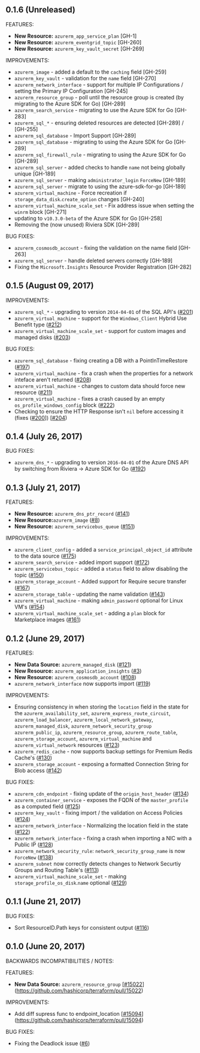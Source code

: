 ## 0.1.6 (Unreleased)

FEATURES:

* **New Resource:** `azurerm_app_service_plan` [GH-1]
* **New Resource:** `azurerm_eventgrid_topic` [GH-260]
* **New Resource:** `azurerm_key_vault_secret` [GH-269]

IMPROVEMENTS:

* `azurerm_image` - added a default to the `caching` field [GH-259]
* `azurerm_key_vault` - validation for the `name` field [GH-270]
* `azurerm_network_interface` - support for multiple IP Configurations / setting the Primary IP Configuration [GH-245]
* `azurerm_resource_group` - poll until the resource group is created (by migrating to the Azure SDK for Go) [GH-289]
* `azurerm_search_service` - migrating to use the Azure SDK for Go [GH-283]
* `azurerm_sql_*` - ensuring deleted resources are detected [GH-289] / [GH-255]
* `azurerm_sql_database` - Import Support [GH-289]
* `azurerm_sql_database` - migrating to using the Azure SDK for Go [GH-289]
* `azurerm_sql_firewall_rule` - migrating to using the Azure SDK for Go [GH-289]
* `azurerm_sql_server` - added checks to handle `name` not being globally unique [GH-189]
* `azurerm_sql_server` - making `administrator_login` `ForceNew` [GH-189]
* `azurerm_sql_server` - migrate to using the azure-sdk-for-go [GH-189]
* `azurerm_virtual_machine` - Force recreation if `storage_data_disk`.`create_option` changes [GH-240]
* `azurerm_virtual_machine_scale_set` - Fix address issue when setting the `winrm` block [GH-271]
* updating to `v10.3.0-beta` of the Azure SDK for Go [GH-258]
* Removing the (now unused) Riviera SDK [GH-289]

BUG FIXES:

* `azurerm_cosmosdb_account` - fixing the validation on the name field [GH-263]
* `azurerm_sql_server` - handle deleted servers correctly [GH-189]
* Fixing the `Microsoft.Insights` Resource Provider Registration [GH-282]

## 0.1.5 (August 09, 2017)

IMPROVEMENTS:

* `azurerm_sql_*` - upgrading to version `2014-04-01` of the SQL API's ([#201](https://github.com/terraform-providers/terraform-provider-azurerm/issues/201))
* `azurerm_virtual_machine` - support for the `Windows_Client` Hybrid Use Benefit type ([#212](https://github.com/terraform-providers/terraform-provider-azurerm/issues/212))
* `azurerm_virtual_machine_scale_set` - support for custom images and managed disks ([#203](https://github.com/terraform-providers/terraform-provider-azurerm/issues/203))

BUG FIXES:

* `azurerm_sql_database` - fixing creating a DB with a PointInTimeRestore ([#197](https://github.com/terraform-providers/terraform-provider-azurerm/issues/197))
* `azurerm_virtual_machine` - fix a crash when the properties for a network inteface aren't returned ([#208](https://github.com/terraform-providers/terraform-provider-azurerm/issues/208))
* `azurerm_virtual_machine` - changes to custom data should force new resource ([#211](https://github.com/terraform-providers/terraform-provider-azurerm/issues/211))
* `azurerm_virtual_machine` - fixes a crash caused by an empty `os_profile_windows_config` block ([#222](https://github.com/terraform-providers/terraform-provider-azurerm/issues/222))
* Checking to ensure the HTTP Response isn't `nil` before accessing it (fixes ([#200](https://github.com/terraform-providers/terraform-provider-azurerm/issues/200)]) [[#204](https://github.com/terraform-providers/terraform-provider-azurerm/issues/204))

## 0.1.4 (July 26, 2017)

BUG FIXES:

* `azurerm_dns_*` - upgrading to version `2016-04-01` of the Azure DNS API by switching from Riviera -> Azure SDK for Go ([#192](https://github.com/terraform-providers/terraform-provider-azurerm/issues/192))

## 0.1.3 (July 21, 2017)

FEATURES:

* **New Resource:** `azurerm_dns_ptr_record` ([#141](https://github.com/terraform-providers/terraform-provider-azurerm/issues/141))
* **New Resource:**`azurerm_image` ([#8](https://github.com/terraform-providers/terraform-provider-azurerm/issues/8))
* **New Resource:** `azurerm_servicebus_queue` ([#151](https://github.com/terraform-providers/terraform-provider-azurerm/issues/151))

IMPROVEMENTS:

* `azurerm_client_config` - added a `service_principal_object_id` attribute to the data source ([#175](https://github.com/terraform-providers/terraform-provider-azurerm/issues/175))
* `azurerm_search_service` - added import support ([#172](https://github.com/terraform-providers/terraform-provider-azurerm/issues/172))
* `azurerm_servicebus_topic` - added a `status` field to allow disabling the topic ([#150](https://github.com/terraform-providers/terraform-provider-azurerm/issues/150))
* `azurerm_storage_account` - Added support for Require secure transfer ([#167](https://github.com/terraform-providers/terraform-provider-azurerm/issues/167))
* `azurerm_storage_table` - updating the name validation ([#143](https://github.com/terraform-providers/terraform-provider-azurerm/issues/143))
* `azurerm_virtual_machine` - making `admin_password` optional for Linux VM's ([#154](https://github.com/terraform-providers/terraform-provider-azurerm/issues/154))
* `azurerm_virtual_machine_scale_set` - adding a `plan` block for Marketplace images ([#161](https://github.com/terraform-providers/terraform-provider-azurerm/issues/161))

## 0.1.2 (June 29, 2017)

FEATURES:

* **New Data Source:** `azurerm_managed_disk` ([#121](https://github.com/terraform-providers/terraform-provider-azurerm/issues/121))
* **New Resource:** `azurerm_application_insights` ([#3](https://github.com/terraform-providers/terraform-provider-azurerm/issues/3))
* **New Resource:** `azurerm_cosmosdb_account` ([#108](https://github.com/terraform-providers/terraform-provider-azurerm/issues/108))
* `azurerm_network_interface` now supports import ([#119](https://github.com/terraform-providers/terraform-provider-azurerm/issues/119))

IMPROVEMENTS:

* Ensuring consistency in when storing the `location` field in the state for the `azurerm_availability_set`, `azurerm_express_route_circuit`, `azurerm_load_balancer`, `azurerm_local_network_gateway`, `azurerm_managed_disk`, `azurerm_network_security_group`
`azurerm_public_ip`, `azurerm_resource_group`, `azurerm_route_table`, `azurerm_storage_account`, `azurerm_virtual_machine` and `azurerm_virtual_network` resources ([#123](https://github.com/terraform-providers/terraform-provider-azurerm/issues/123))
* `azurerm_redis_cache` - now supports backup settings for Premium Redis Cache's ([#130](https://github.com/terraform-providers/terraform-provider-azurerm/issues/130))
* `azurerm_storage_account` - exposing a formatted Connection String for Blob access ([#142](https://github.com/terraform-providers/terraform-provider-azurerm/issues/142))

BUG FIXES:

* `azurerm_cdn_endpoint` - fixing update of the `origin_host_header` ([#134](https://github.com/terraform-providers/terraform-provider-azurerm/issues/134))
* `azurerm_container_service` - exposes the FQDN of the `master_profile` as a computed field ([#125](https://github.com/terraform-providers/terraform-provider-azurerm/issues/125))
* `azurerm_key_vault` - fixing import / the validation on Access Policies ([#124](https://github.com/terraform-providers/terraform-provider-azurerm/issues/124))
* `azurerm_network_interface` - Normalizing the location field in the state ([#122](https://github.com/terraform-providers/terraform-provider-azurerm/issues/122))
* `azurerm_network_interface` - fixing a crash when importing a NIC with a Public IP ([#128](https://github.com/terraform-providers/terraform-provider-azurerm/issues/128))
* `azurerm_network_security_rule`: `network_security_group_name` is now `ForceNew` ([#138](https://github.com/terraform-providers/terraform-provider-azurerm/issues/138))
* `azurerm_subnet` now correctly detects changes to Network Securtiy Groups and Routing Table's ([#113](https://github.com/terraform-providers/terraform-provider-azurerm/issues/113))
* `azurerm_virtual_machine_scale_set` - making `storage_profile_os_disk`.`name` optional ([#129](https://github.com/terraform-providers/terraform-provider-azurerm/issues/129))

## 0.1.1 (June 21, 2017)

BUG FIXES:

* Sort ResourceID.Path keys for consistent output ([#116](https://github.com/terraform-providers/terraform-provider-azurerm/issues/116))

## 0.1.0 (June 20, 2017)

BACKWARDS INCOMPATIBILITIES / NOTES:

FEATURES:

* **New Data Source:** `azurerm_resource_group` [[#15022](https://github.com/terraform-providers/terraform-provider-azurerm/issues/15022)](https://github.com/hashicorp/terraform/pull/15022)

IMPROVEMENTS:

* Add diff supress func to endpoint_location [[#15094](https://github.com/terraform-providers/terraform-provider-azurerm/issues/15094)](https://github.com/hashicorp/terraform/pull/15094)

BUG FIXES:

* Fixing the Deadlock issue ([#6](https://github.com/terraform-providers/terraform-provider-azurerm/issues/6))
